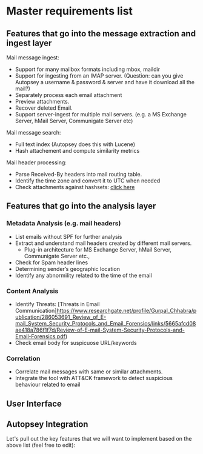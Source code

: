 # Master requirements list

## Features that go into the message extraction and ingest layer
Mail message ingest:
* Support for many mailbox formats including mbox, maildir
* Support for ingesting from an IMAP server. (Question: can you give Autopsey a username & password & server and have it download all the mail?)
* Separately process each email attachment
* Preview attachments.
* Recover deleted Email.
* Support server-ingest for multiple mail servers. (e.g. a MS Exchange Server, hMail Server, Communigate Server etc)

Mail message search:
* Full text index (Autopsey does this with Lucene)
* Hash attachement and compute similarity metrics 

Mail header processing:
* Parse Received-By headers into mail routing table.
* Identify the time zone and convert it to UTC when needed
* Check attachments against hashsets: [click here](https://www.sleuthkit.org/autopsy/help/hash_db.html)

## Features that go into the analysis layer 

### Metadata Analysis (e.g. mail headers)
* List emails without SPF for further analysis
* Extract and understand mail headers created by different mail servers.
  * Plug-in architecture for MS Exchange Server, hMail Server, Communigate Server etc.,
* Check for Spam header lines
* Determining sender’s geographic location
* Identify any abnormility related to the time of the email

### Content Analysis
* Identify Threats: [Threats in Email Communication]https://www.researchgate.net/profile/Gurpal_Chhabra/publication/286053691_Review_of_E-mail_System_Security_Protocols_and_Email_Forensics/links/5665afcd08ae418a786f1f7d/Review-of-E-mail-System-Security-Protocols-and-Email-Forensics.pdf)
* Check email body for suspicuose URL/keywords

### Correlation
* Correlate mail messages with same or similar attachments.
* Integrate the tool with ATT&CK framework to detect suspicious behaviour related to email

## User Interface

## Autopsey Integration

Let's pull out the key features that we will want to implement based on the above list (feel free to edit):


